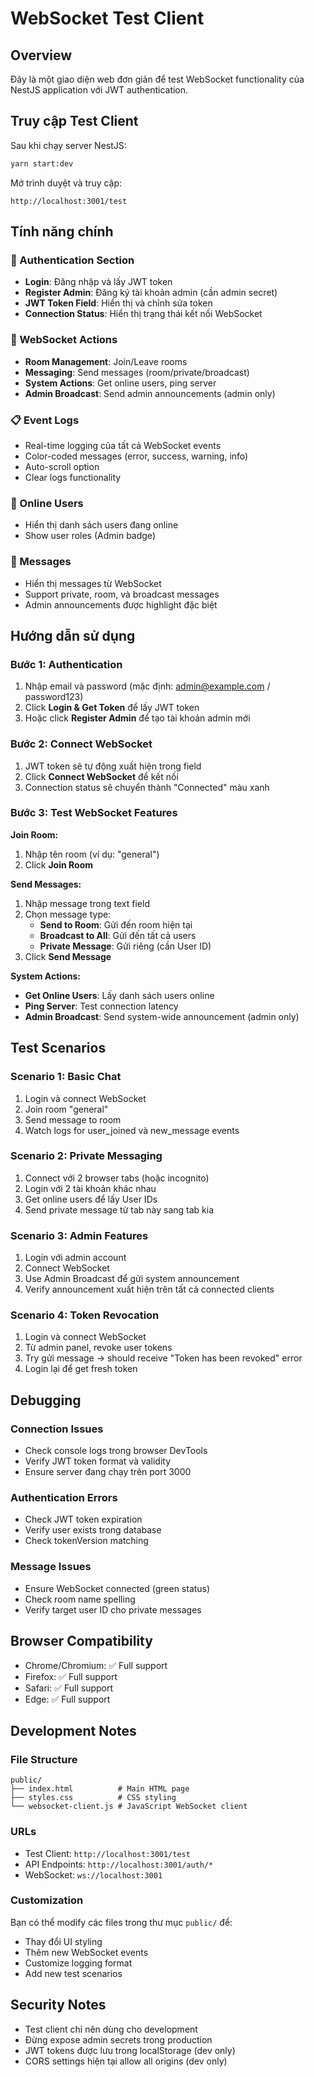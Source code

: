 # WebSocket Test Client

## Overview
Đây là một giao diện web đơn giản để test WebSocket functionality của NestJS application với JWT authentication.

## Truy cập Test Client

Sau khi chạy server NestJS:
```bash
yarn start:dev
```

Mở trình duyệt và truy cập:
```
http://localhost:3001/test
```

## Tính năng chính

### 🔐 Authentication Section
- **Login**: Đăng nhập và lấy JWT token
- **Register Admin**: Đăng ký tài khoản admin (cần admin secret)
- **JWT Token Field**: Hiển thị và chỉnh sửa token
- **Connection Status**: Hiển thị trạng thái kết nối WebSocket

### 🎯 WebSocket Actions
- **Room Management**: Join/Leave rooms
- **Messaging**: Send messages (room/private/broadcast)
- **System Actions**: Get online users, ping server
- **Admin Broadcast**: Send admin announcements (admin only)

### 📋 Event Logs
- Real-time logging của tất cả WebSocket events
- Color-coded messages (error, success, warning, info)
- Auto-scroll option
- Clear logs functionality

### 👥 Online Users
- Hiển thị danh sách users đang online
- Show user roles (Admin badge)

### 💬 Messages
- Hiển thị messages từ WebSocket
- Support private, room, và broadcast messages
- Admin announcements được highlight đặc biệt

## Hướng dẫn sử dụng

### Bước 1: Authentication
1. Nhập email và password (mặc định: admin@example.com / password123)
2. Click **Login & Get Token** để lấy JWT token
3. Hoặc click **Register Admin** để tạo tài khoản admin mới

### Bước 2: Connect WebSocket
1. JWT token sẽ tự động xuất hiện trong field
2. Click **Connect WebSocket** để kết nối
3. Connection status sẽ chuyển thành "Connected" màu xanh

### Bước 3: Test WebSocket Features

**Join Room:**
1. Nhập tên room (ví dụ: "general")
2. Click **Join Room**

**Send Messages:**
1. Nhập message trong text field
2. Chọn message type:
   - **Send to Room**: Gửi đến room hiện tại
   - **Broadcast to All**: Gửi đến tất cả users
   - **Private Message**: Gửi riêng (cần User ID)
3. Click **Send Message**

**System Actions:**
- **Get Online Users**: Lấy danh sách users online
- **Ping Server**: Test connection latency
- **Admin Broadcast**: Send system-wide announcement (admin only)

## Test Scenarios

### Scenario 1: Basic Chat
1. Login và connect WebSocket
2. Join room "general"
3. Send message to room
4. Watch logs for user_joined và new_message events

### Scenario 2: Private Messaging
1. Connect với 2 browser tabs (hoặc incognito)
2. Login với 2 tài khoản khác nhau
3. Get online users để lấy User IDs
4. Send private message từ tab này sang tab kia

### Scenario 3: Admin Features
1. Login với admin account
2. Connect WebSocket
3. Use Admin Broadcast để gửi system announcement
4. Verify announcement xuất hiện trên tất cả connected clients

### Scenario 4: Token Revocation
1. Login và connect WebSocket
2. Từ admin panel, revoke user tokens
3. Try gửi message → should receive "Token has been revoked" error
4. Login lại để get fresh token

## Debugging

### Connection Issues
- Check console logs trong browser DevTools
- Verify JWT token format và validity
- Ensure server đang chạy trên port 3000

### Authentication Errors
- Check JWT token expiration
- Verify user exists trong database
- Check tokenVersion matching

### Message Issues
- Ensure WebSocket connected (green status)
- Check room name spelling
- Verify target user ID cho private messages

## Browser Compatibility
- Chrome/Chromium: ✅ Full support
- Firefox: ✅ Full support  
- Safari: ✅ Full support
- Edge: ✅ Full support

## Development Notes

### File Structure
```
public/
├── index.html          # Main HTML page
├── styles.css          # CSS styling
└── websocket-client.js # JavaScript WebSocket client
```

### URLs
- Test Client: `http://localhost:3001/test`
- API Endpoints: `http://localhost:3001/auth/*`
- WebSocket: `ws://localhost:3001`

### Customization
Bạn có thể modify các files trong thư mục `public/` để:
- Thay đổi UI styling
- Thêm new WebSocket events
- Customize logging format
- Add new test scenarios

## Security Notes
- Test client chỉ nên dùng cho development
- Đừng expose admin secrets trong production
- JWT tokens được lưu trong localStorage (dev only)
- CORS settings hiện tại allow all origins (dev only)